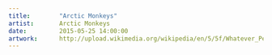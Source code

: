 ```yaml
---
title:        "Arctic Monkeys"
artist:       Arctic Monkeys
date:         2015-05-25 14:00:00
artwork:      http://upload.wikimedia.org/wikipedia/en/5/5f/Whatever_People_Say_I_Am,_That's_What_I'm_Not.jpg
---
```




